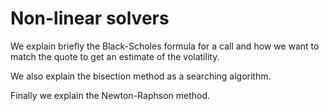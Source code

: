 # Non-linear solvers

We explain briefly the Black-Scholes formula for a call and how we want to match the quote to get an estimate of the volatility.

We also explain the bisection method as a searching algorithm.

Finally we explain the Newton-Raphson method.
